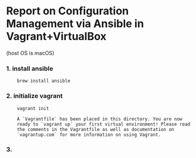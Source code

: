 # Report on Configuration Management via Ansible in Vagrant+VirtualBox
(host OS is macOS)

### 1. install ansible
```
    brew install ansible
```

### 2. initialize vagrant
```
    vagrant init
```
```
    A `Vagrantfile` has been placed in this directory. You are now
    ready to `vagrant up` your first virtual environment! Please read
    the comments in the Vagrantfile as well as documentation on
    `vagrantup.com` for more information on using Vagrant.
```
### 3.
